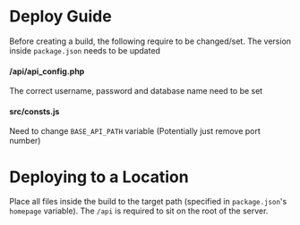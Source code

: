 # Deploy Guide

Before creating a build, the following require to be changed/set. The version inside `package.json` needs to be updated

#### /api/api_config.php

The correct username, password and database name need to be set

#### src/consts.js

Need to change `BASE_API_PATH` variable (Potentially just remove port number)

# Deploying to a Location

Place all files inside the build to the target path (specified in `package.json`'s `homepage` variable). The `/api` is required to sit on the root of the server. 